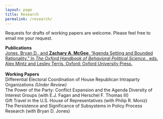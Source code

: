 ```yaml
---
layout: page
title: Research
permalink: /research/
---
```

Requests for drafts of working papers are welcome. Please feel free to email me your request.

**Publications** <br>
[Jones, Bryan D., and **Zachary A. McGee**. “Agenda Setting and Bounded Rationality.” In *The Oxford Handbook of Behavioral Political Science.*, eds. Alex Mintz and Lesley Terris. Oxford: Oxford University Press.](http://www.oxfordhandbooks.com/view/10.1093/oxfordhb/9780190634131.001.0001/oxfordhb-9780190634131-e-19)
<br><br>
**Working Papers** <br>
Differential Electoral Coordination of House Republican Intraparty Organizations *(Under Review)*<br>
The Power of the Party: Conflict Expansion and the Agenda Diversity of Interest Groups (with E.J. Fagan and Herschel F. Thomas III)<br>
Gift Travel in the U.S. House of Representatives (with Philip R. Moniz)<br>
The Persistence and Significance of Subsystems in Policy Process Research (with Bryan D. Jones)<br>
